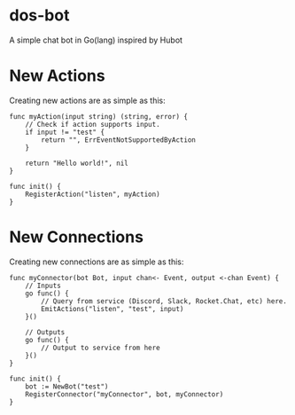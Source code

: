 # dos-bot
A simple chat bot in Go(lang) inspired by Hubot

# New Actions
Creating new actions are as simple as this:

```golang
func myAction(input string) (string, error) {
    // Check if action supports input.
    if input != "test" {
        return "", ErrEventNotSupportedByAction
    }

    return "Hello world!", nil
}

func init() {
    RegisterAction("listen", myAction)
}
```
# New Connections
Creating new connections are as simple as this:

```golang
func myConnector(bot Bot, input chan<- Event, output <-chan Event) {
    // Inputs
    go func() {
        // Query from service (Discord, Slack, Rocket.Chat, etc) here.
        EmitActions("listen", "test", input)
    }()

    // Outputs
    go func() {
        // Output to service from here
    }()
}

func init() {
    bot := NewBot("test")
    RegisterConnector("myConnector", bot, myConnector)
}
```
